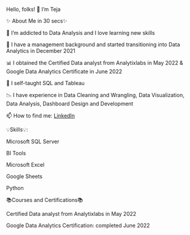 Hello, folks! 👋 I’m Teja
 

✨ About Me in 30 secs✨

👀 I’m addicted to Data Analysis and I love learning new skills

💉 I have a management background and started transitioning into Data Analytics in December 2021

📊 I obtained the Certified Data analyst from Analytixlabs in May 2022 & Google Data Analytics Certificate in June 2022

🌱 I self-taught SQL and Tableau

📉 I have experience in Data Cleaning and Wrangling, Data Visualization, Data Analysis, Dashboard Design and Development

📫 How to find me: [LinkedIn](https://www.linkedin.com/in/tejas21/)

 

💡Skills💡:

Microsoft SQL Server

BI Tools

Microsoft Excel

Google Sheets

Python
 

📚Courses and Certifications📚

Certified Data analyst from Analytixlabs in May 2022

Google Data Analytics Certification: completed June 2022
 
